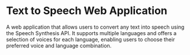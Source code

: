 # Text to Speech Web Application
A web application that allows users to convert any text into speech using the Speech Synthesis API. It supports multiple languages and offers a selection of voices for each language, enabling users to choose their preferred voice and language combination.
